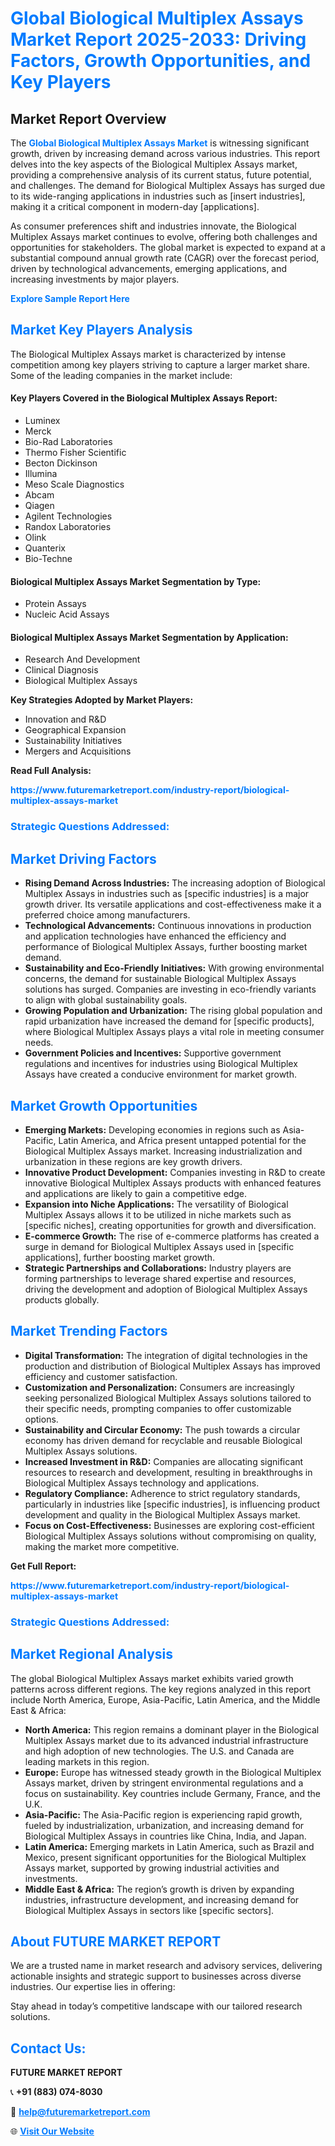 <h1 style="color: #007BFF;">Global Biological Multiplex Assays Market Report 2025-2033: Driving Factors, Growth Opportunities, and Key Players</h1>

<section id="overview">
<h2>Market Report Overview</h2>
<p>The <a href="https://www.futuremarketreport.com/industry-report/biological-multiplex-assays-market" style="color: #007BFF; text-decoration: none;"><strong>Global Biological Multiplex Assays Market</strong></a> is witnessing significant growth, driven by increasing demand across various industries. This report delves into the key aspects of the Biological Multiplex Assays market, providing a comprehensive analysis of its current status, future potential, and challenges. The demand for Biological Multiplex Assays has surged due to its wide-ranging applications in industries such as [insert industries], making it a critical component in modern-day [applications].</p>
<p>As consumer preferences shift and industries innovate, the Biological Multiplex Assays market continues to evolve, offering both challenges and opportunities for stakeholders. The global market is expected to expand at a substantial compound annual growth rate (CAGR) over the forecast period, driven by technological advancements, emerging applications, and increasing investments by major players.</p>
</section>

<section id="overview">
<p><a href="https://www.futuremarketreport.com/request-sample/reportId=122454" style="color: #007BFF; text-decoration: none;"><strong>Explore Sample Report Here</strong></a></p>
</section>

<section id="key-players">
<h2 style="color: #007BFF;">Market Key Players Analysis</h2>
<p>The Biological Multiplex Assays market is characterized by intense competition among key players striving to capture a larger market share. Some of the leading companies in the market include:</p>
<h4>Key Players Covered in the Biological Multiplex Assays Report:</h4>
<ul><li>Luminex</li><li>Merck</li><li>Bio-Rad Laboratories</li><li>Thermo Fisher Scientific</li><li>Becton Dickinson</li><li>Illumina</li><li>Meso Scale Diagnostics</li><li>Abcam</li><li>Qiagen</li><li>Agilent Technologies</li><li>Randox Laboratories</li><li>Olink</li><li>Quanterix</li><li>Bio-Techne</li></ul>
<h4>Biological Multiplex Assays Market Segmentation by Type:</h4>
<ul><li>Protein Assays</li><li>Nucleic Acid Assays</li></ul>

<h4>Biological Multiplex Assays Market Segmentation by Application:</h4>
<ul><li>Research And Development</li><li>Clinical Diagnosis</li><li>Biological Multiplex Assays</li></ul>
<p><strong>Key Strategies Adopted by Market Players:</strong></p>
<ul>
<li>Innovation and R&D</li>
<li>Geographical Expansion</li>
<li>Sustainability Initiatives</li>
<li>Mergers and Acquisitions</li>
</ul>
</section>

<section>
<p><strong>Read Full Analysis: </strong></p><a href="https://www.futuremarketreport.com/industry-report/biological-multiplex-assays-market" style="color: #007BFF; text-decoration: none;"><strong>https://www.futuremarketreport.com/industry-report/biological-multiplex-assays-market</strong></a>
<h3 style="color: #007BFF;">Strategic Questions Addressed:</h3>
</section>

<section id="driving-factors">
<h2 style="color: #007BFF;">Market Driving Factors</h2>
<ul>
<li><strong>Rising Demand Across Industries:</strong> The increasing adoption of Biological Multiplex Assays in industries such as [specific industries] is a major growth driver. Its versatile applications and cost-effectiveness make it a preferred choice among manufacturers.</li>
<li><strong>Technological Advancements:</strong> Continuous innovations in production and application technologies have enhanced the efficiency and performance of Biological Multiplex Assays, further boosting market demand.</li>
<li><strong>Sustainability and Eco-Friendly Initiatives:</strong> With growing environmental concerns, the demand for sustainable Biological Multiplex Assays solutions has surged. Companies are investing in eco-friendly variants to align with global sustainability goals.</li>
<li><strong>Growing Population and Urbanization:</strong> The rising global population and rapid urbanization have increased the demand for [specific products], where Biological Multiplex Assays plays a vital role in meeting consumer needs.</li>
<li><strong>Government Policies and Incentives:</strong> Supportive government regulations and incentives for industries using Biological Multiplex Assays have created a conducive environment for market growth.</li>
</ul>
</section>

<section id="growth-opportunities">
<h2 style="color: #007BFF;">Market Growth Opportunities</h2>
<ul>
<li><strong>Emerging Markets:</strong> Developing economies in regions such as Asia-Pacific, Latin America, and Africa present untapped potential for the Biological Multiplex Assays market. Increasing industrialization and urbanization in these regions are key growth drivers.</li>
<li><strong>Innovative Product Development:</strong> Companies investing in R&D to create innovative Biological Multiplex Assays products with enhanced features and applications are likely to gain a competitive edge.</li>
<li><strong>Expansion into Niche Applications:</strong> The versatility of Biological Multiplex Assays allows it to be utilized in niche markets such as [specific niches], creating opportunities for growth and diversification.</li>
<li><strong>E-commerce Growth:</strong> The rise of e-commerce platforms has created a surge in demand for Biological Multiplex Assays used in [specific applications], further boosting market growth.</li>
<li><strong>Strategic Partnerships and Collaborations:</strong> Industry players are forming partnerships to leverage shared expertise and resources, driving the development and adoption of Biological Multiplex Assays products globally.</li>
</ul>
</section>

<section id="trending-factors">
<h2 style="color: #007BFF;">Market Trending Factors</h2>
<ul>
<li><strong>Digital Transformation:</strong> The integration of digital technologies in the production and distribution of Biological Multiplex Assays has improved efficiency and customer satisfaction.</li>
<li><strong>Customization and Personalization:</strong> Consumers are increasingly seeking personalized Biological Multiplex Assays solutions tailored to their specific needs, prompting companies to offer customizable options.</li>
<li><strong>Sustainability and Circular Economy:</strong> The push towards a circular economy has driven demand for recyclable and reusable Biological Multiplex Assays solutions.</li>
<li><strong>Increased Investment in R&D:</strong> Companies are allocating significant resources to research and development, resulting in breakthroughs in Biological Multiplex Assays technology and applications.</li>
<li><strong>Regulatory Compliance:</strong> Adherence to strict regulatory standards, particularly in industries like [specific industries], is influencing product development and quality in the Biological Multiplex Assays market.</li>
<li><strong>Focus on Cost-Effectiveness:</strong> Businesses are exploring cost-efficient Biological Multiplex Assays solutions without compromising on quality, making the market more competitive.</li>
</ul>
</section>

<section>
<p><strong>Get Full Report: </strong></p><a href="https://www.futuremarketreport.com/industry-report/biological-multiplex-assays-market" style="color: #007BFF; text-decoration: none;"><strong>https://www.futuremarketreport.com/industry-report/biological-multiplex-assays-market</strong></a>
<h3 style="color: #007BFF;">Strategic Questions Addressed:</h3>
</section>


<section id="regional-analysis">
<h2 style="color: #007BFF;">Market Regional Analysis</h2>
<p>The global Biological Multiplex Assays market exhibits varied growth patterns across different regions. The key regions analyzed in this report include North America, Europe, Asia-Pacific, Latin America, and the Middle East & Africa:</p>
<ul>
<li><strong>North America:</strong> This region remains a dominant player in the Biological Multiplex Assays market due to its advanced industrial infrastructure and high adoption of new technologies. The U.S. and Canada are leading markets in this region.</li>
<li><strong>Europe:</strong> Europe has witnessed steady growth in the Biological Multiplex Assays market, driven by stringent environmental regulations and a focus on sustainability. Key countries include Germany, France, and the U.K.</li>
<li><strong>Asia-Pacific:</strong> The Asia-Pacific region is experiencing rapid growth, fueled by industrialization, urbanization, and increasing demand for Biological Multiplex Assays in countries like China, India, and Japan.</li>
<li><strong>Latin America:</strong> Emerging markets in Latin America, such as Brazil and Mexico, present significant opportunities for the Biological Multiplex Assays market, supported by growing industrial activities and investments.</li>
<li><strong>Middle East & Africa:</strong> The region’s growth is driven by expanding industries, infrastructure development, and increasing demand for Biological Multiplex Assays in sectors like [specific sectors].</li>
</ul>
</section>

<footer>
<h2 style="color: #007BFF;">About FUTURE MARKET REPORT</h2>
<p>We are a trusted name in market research and advisory services, delivering actionable insights and strategic support to businesses across diverse industries. Our expertise lies in offering:</p>

<p>Stay ahead in today’s competitive landscape with our tailored research solutions.</p>

<h2 style="color: #007BFF;">Contact Us:</h2>
<p><strong>FUTURE MARKET REPORT</strong></p>
<p>📞 <strong>+91 (883) 074-8030</strong></p>
<p>📧 <strong><a href="mailto:help@futuremarketreport.com" style="color: #007BFF;">help@futuremarketreport.com</a></strong></p>
<p>🌐 <strong><a href="https://www.futuremarketreport.com/" style="color: #007BFF;">Visit Our Website</a></strong></p>
</footer>